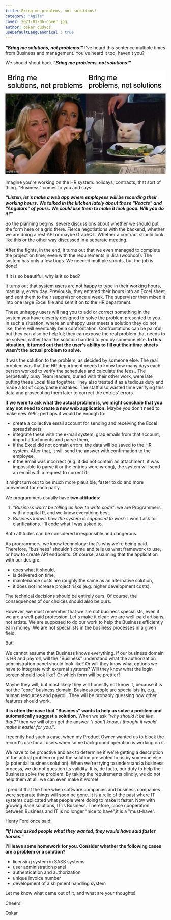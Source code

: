 ```yaml
---
title: Bring me problems, not solutions!
category: "Agile"
cover: 2021-01-06-cover.jpg
author: oskar dudycz
useDefaultLangCanonical : true
---
```


**_"Bring me solutions, not problems!"_** I've heard this sentence multiple times from Business and management. You've heard it too, haven't you?

We should shout back **_"Bring me problems, not solutions!"_**

![meme](2021-01-06-cover.jpg)

Imagine you're working on the HR system: holidays, contracts, that sort of thing. "Business" comes to you and says:

**_"Listen, let's make a web app where employees will be recording their working hours. We talked in the kitchen lately about those "Reacts" and "Angulars" of yours. We could use them to make it look good. Will you do it?"_**

So the planning begins: severe discussions about whether we should put the form here or a grid there. Fierce negotiations with the backend, whether we are doing a rest API or maybe GraphQL. Whether a contract should look like this or the other way discussed in a separate meeting.

After the fights, in the end, it turns out that we even managed to complete the project on time, even with the requirements in Jira (woohoo!). The system has only a few bugs. We needed multiple sprints, but the job is done!

If it is so beautiful, why is it so bad?

It turns out that system users are not happy to type in their working hours, manually, every day. Previously, they entered their hours into an Excel sheet and sent them to their supervisor once a week. The supervisor then mixed it into one large Excel file and sent it on to the HR department.

These unhappy users will nag you to add or correct something in the system you have cleverly designed to solve the problem presented to you. In such a situation, where an unhappy user meets a solution they do not like, there will eventually be a confrontation. Confrontations can be painful, but they can also be helpful; they can expose the real problem that needs to be solved, rather than the solution handed to you by someone else. 
**In this situation, it turned out that the user's ability to fill out their time sheets wasn't the actual problem to solve.**

It was the solution to the problem, as decided by someone else. The real problem was that the HR department needs to know how many days each person worked to verify the schedules and calculate the fees.. The perpetually busy Team leaders, buried with their other work, were late putting these Excel files together. They also treated it as a tedious duty and made a lot of copy/paste mistakes. The staff also wasted time verifying this data and prosecuting them later to correct the entries' errors.

**If we were to ask what the actual problem is, we might conclude that you may not need to create a new web application.** Maybe you don't need to make new APIs; perhaps it would be enough to:
- create a collective email account for sending and receiving the Excel spreadsheets,
- integrate these with the e-mail system, grab emails from that account, import attachments and parse them,
- if the Excel did not contain errors, the data will be saved to the HR system. After that, it will send the answer with confirmation to the employee,
- if the email was incorrect (e.g. it did not contain an attachment, it was impossible to parse it or the entries were wrong), the system will send an email with a request to correct it.

It might turn out to be much more plausible, faster to do and more convenient for each party.

We programmers usually have **two attitudes**:

1. _"Business won't be telling us how to write code"_: we are Programmers with a capital P, and we know everything best.
2. _Business knows how the system is supposed to work_: I won't ask for clarifications. I'll code what I was asked to.

Both attitudes can be considered irresponsible and dangerous.

As programmers, we know technology: that's why we're being paid. Therefore, "business" shouldn't come and tells us what framework to use, or how to create API endpoints. Of course, assuming that the application with our design:
- does what it should,
- is delivered on time,
- maintenance costs are roughly the same as an alternative solution,
- it does not increase project risks (e.g. higher development costs).

The technical decisions should be entirely ours. Of course, the consequences of our choices should also be ours.

However, we must remember that we are not business specialists, even if we are a well-paid profession. Let's make it clear: we are well-paid artisans, not artists. We are supposed to do our work to help the Business efficiently earn money. We are not specialists in the business processes in a given field.

But! 

We cannot assume that Business knows everything. If our business domain is HR and payroll, will the "Business" understand what the authorization administration panel should look like? Or will they know what options we have to integrate with external systems? Will they know what the login screen should look like? Or which form will be prettier?

Maybe they will, but most likely they will honestly not know it, because it is not the "core" business domain. Business people are specialists in, e.g., human resources and payroll. They will be probably guessing how other features should work.

**It is often the case that "Business" wants to help us solve a problem and automatically suggest a solution.** When we ask _"why should it be like that?"_ then we will often get the answer _"I don't know, I thought it would make it easier for you."_.

I recently had such a case, when my Product Owner wanted us to block the record's use for all users when some background operation is working on it.

We have to be proactive and ask to determine if we're getting a description of the actual problem or just the solution presented to us by someone else (a potential business solution). When we're trying to understand a business process, we do not question its validity. It is, de facto, our duty to help the Business solve the problem. By taking the requirements blindly, we do not help them at all: we can even make it worse!

I predict that the time when software companies and business companies were separate things will soon be gone. It is a relic of the past where IT systems duplicated what people were doing to make it faster. Now with growing SasS solutions, IT is Business. Therefore, close cooperation between Business and IT is no longer "nice to have",​​it is a "must-have".

Henry Ford once said:

**_"If I had asked people what they wanted, they would have said faster horses."_**

**I'll leave some homework for you. Consider whether the following cases are a problem or a solution?**

- licensing system in SASS systems
- user administration panel
- authentication and authorization
- unique invoice number
- development of a shipment handling system

Let me know what came out of it, and what are your thoughts!

Cheers!

Oskar